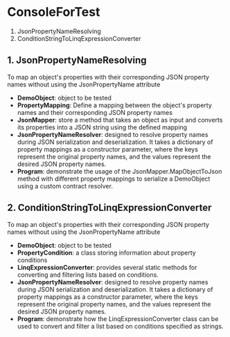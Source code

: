 # ConsoleForTest
1. JsonPropertyNameResolving
2. ConditionStringToLinqExpressionConverter

## 1. JsonPropertyNameResolving
To map an object's properties with their corresponding JSON property names without using the JsonPropertyName attribute
- **DemoObject**: object to be tested
- **PropertyMapping**: Define a mapping between the object's property names and their corresponding JSON property names
- **JsonMapper**: store a method that takes an object as input and converts its properties into a JSON string using the defined mapping
- **JsonPropertyNameResolver**:  designed to resolve property names during JSON serialization and deserialization. It takes a dictionary of property mappings as a constructor parameter, where the keys represent the original property names, and the values represent the desired JSON property names.
- **Program**: demonstrate the usage of the JsonMapper.MapObjectToJson method with different property mappings to serialize a DemoObject using a custom contract resolver.

## 2. ConditionStringToLinqExpressionConverter
To map an object's properties with their corresponding JSON property names without using the JsonPropertyName attribute
- **DemoObject**: object to be tested
- **PropertyCondition**: a class storing information about property conditions
- **LinqExpressionConverter**: provides several static methods for converting and filtering lists based on conditions.
- **JsonPropertyNameResolver**:  designed to resolve property names during JSON serialization and deserialization. It takes a dictionary of property mappings as a constructor parameter, where the keys represent the original property names, and the values represent the desired JSON property names.
- **Program**: demonstrate how the LinqExpressionConverter class can be used to convert and filter a list based on conditions specified as strings.